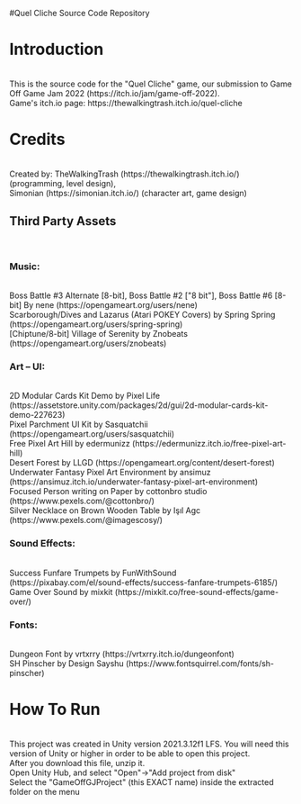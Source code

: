 #Quel Cliche Source Code Repository <br/>
<h1>Introduction</h1>
<br/>
This is the source code for the "Quel Cliche" game, our submission to Game Off Game Jam 2022 (https://itch.io/jam/game-off-2022).
<br/>
Game's itch.io page: https://thewalkingtrash.itch.io/quel-cliche
<br/>

<h1>Credits</h1>
<br/>
Created by:
TheWalkingTrash (https://thewalkingtrash.itch.io/)(programming, level design),
<br/>
Simonian (https://simonian.itch.io/) (character art, game design)
<br/>
<h2>Third Party Assets</h2>
<br/>
<h3>Music:</h3>
<br/>
Boss Battle #3 Alternate [8-bit],
Boss Battle #2 ["8 bit"],
Boss Battle #6 [8-bit]
By nene (https://opengameart.org/users/nene)
<br/>
Scarborough/Dives and Lazarus (Atari POKEY Covers) by Spring Spring (https://opengameart.org/users/spring-spring)
<br/>
[Chiptune/8-bit] Village of Serenity by Znobeats (https://opengameart.org/users/znobeats)
<br/>

<h3>Art – UI:</h3>
<br/>
2D Modular Cards Kit Demo by Pixel Life (https://assetstore.unity.com/packages/2d/gui/2d-modular-cards-kit-demo-227623)
<br/>
Pixel Parchment UI Kit by Sasquatchii (https://opengameart.org/users/sasquatchii)
<br/>
Free Pixel Art Hill by edermunizz (https://edermunizz.itch.io/free-pixel-art-hill)
<br/>
Desert Forest by LLGD (https://opengameart.org/content/desert-forest)
<br/>
Underwater Fantasy Pixel Art Environment by ansimuz (https://ansimuz.itch.io/underwater-fantasy-pixel-art-environment)
<br/>
Focused Person writing on Paper by cottonbro studio (https://www.pexels.com/@cottonbro/)
<br/>
Silver Necklace on Brown Wooden Table by Işıl Agc (https://www.pexels.com/@imagescosy/)
<br/>

<h3>Sound Effects:</h3>
<br/>
Success Funfare Trumpets by FunWithSound (https://pixabay.com/el/sound-effects/success-fanfare-trumpets-6185/)
<br/>
Game Over Sound by mixkit (https://mixkit.co/free-sound-effects/game-over/)
<br/>

<h3>Fonts:</h3>
<br/>
Dungeon Font by vrtxrry (https://vrtxrry.itch.io/dungeonfont)
<br/>
SH Pinscher by Design Sayshu (https://www.fontsquirrel.com/fonts/sh-pinscher)
<br/>

<h1>How To Run</h1>
<br/>
This project was created in Unity version 2021.3.12f1 LFS. You will need this version of Unity or higher in order to be able to open this project.
<br/>
After you download this file, unzip it.
<br/>
Open Unity Hub, and select "Open"->"Add project from disk"
<br/>
Select the "GameOffGJProject" (this EXACT name) inside the extracted folder on the menu

